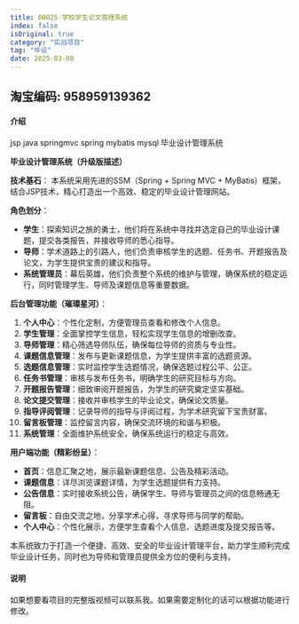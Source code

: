 ```yaml
---
title: 00025-学校学生论文管理系统
index: false
isOriginal: true
category: "实战项目"
tag: "毕设"
date: 2025-03-08
---
```


## 淘宝编码: 958959139362

#### 介绍
jsp  java  springmvc spring mybatis mysql 毕业设计管理系统

**毕业设计管理系统（升级版描述）**

**技术基石**：
本系统采用先进的SSM（Spring + Spring MVC + MyBatis）框架，结合JSP技术，精心打造出一个高效、稳定的毕业设计管理网站。

**角色划分**：
- **学生**：探索知识之旅的勇士，他们将在系统中寻找并选定自己的毕业设计课题，提交各类报告，并接收导师的悉心指导。
- **导师**：学术道路上的引路人，他们负责审核学生的选题、任务书、开题报告及论文，为学生提供宝贵的建议和指导。
- **系统管理员**：幕后英雄，他们负责整个系统的维护与管理，确保系统的稳定运行，同时管理学生、导师及课题信息等重要数据。

**后台管理功能（璀璨星河）**：
1. **个人中心**：个性化定制，方便管理员查看和修改个人信息。
2. **学生管理**：全面掌控学生信息，轻松实现学生信息的增删改查。
3. **导师管理**：精心筛选导师队伍，确保每位导师的资质与专业性。
4. **课题信息管理**：发布与更新课题信息，为学生提供丰富的选题资源。
5. **选题信息管理**：实时监控学生选题情况，确保选题过程公平、公正。
6. **任务书管理**：审核与发布任务书，明确学生的研究目标与方向。
7. **开题报告管理**：细致审阅开题报告，为学生的研究奠定坚实基础。
8. **论文提交管理**：接收并审核学生的毕业论文，确保论文质量。
9. **指导评阅管理**：记录导师的指导与评阅过程，为学术研究留下宝贵财富。
10. **留言板管理**：监控留言内容，确保交流环境的和谐与积极。
11. **系统管理**：全面维护系统安全，确保系统运行的稳定与高效。

**用户端功能（精彩纷呈）**：
- **首页**：信息汇聚之地，展示最新课题信息、公告及精彩活动。
- **课题信息**：详尽浏览课题详情，为学生选题提供有力支持。
- **公告信息**：实时接收系统公告，确保学生、导师与管理员之间的信息畅通无阻。
- **留言板**：自由交流之地，分享学术心得，寻求导师与同学的帮助。
- **个人中心**：个性化展示，方便学生查看个人信息、选题进度及提交报告等。

本系统致力于打造一个便捷、高效、安全的毕业设计管理平台，助力学生顺利完成毕业设计任务，同时也为导师和管理员提供全方位的便利与支持。


#### 说明
如果想要看项目的完整版视频可以联系我。如果需要定制化的话可以根据功能进行修改。
